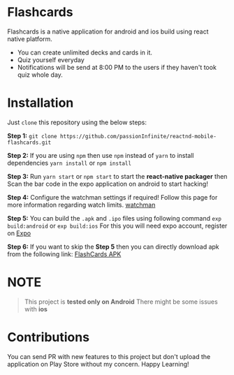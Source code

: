 # Flashcards

Flashcards is a native application for android and ios build using react native platform.

  - You can create unlimited decks and cards in it.
  - Quiz yourself everyday
  - Notifications will be send at 8:00 PM to the users if they haven't took quiz whole day.

# Installation
Just `clone` this repository using the below steps:

**Step 1:**
 `git clone https://github.com/passionInfinite/reactnd-mobile-flashcards.git`

**Step 2:**
If you are using `npm` then use `npm` instead of `yarn` to install dependencies
`yarn install` or `npm install`

**Step 3:**
Run `yarn start` or `npm start` to start the **react-native packager** then Scan the bar code in the expo application on android to start hacking!

**Step 4:**
Configure the watchman settings if required!
Follow this page for more information regarding watch limits. [watchman](https://facebook.github.io/watchman/docs/install.html)

**Step 5:**
You can build the `.apk` and `.ipo` files using following command
`exp build:android` or `exp build:ios`
For this you will need expo account, register on [Expo](https:expo.io)

**Step 6:**
If you want to skip the **Step 5** then you can directly download apk from the following link:
[FlashCards APK]()

# NOTE
> This project is **tested only on Android**
> There might be some issues with **ios**

# Contributions
You can send PR with new features to this project but don't upload the application on Play Store without my concern. Happy Learning!